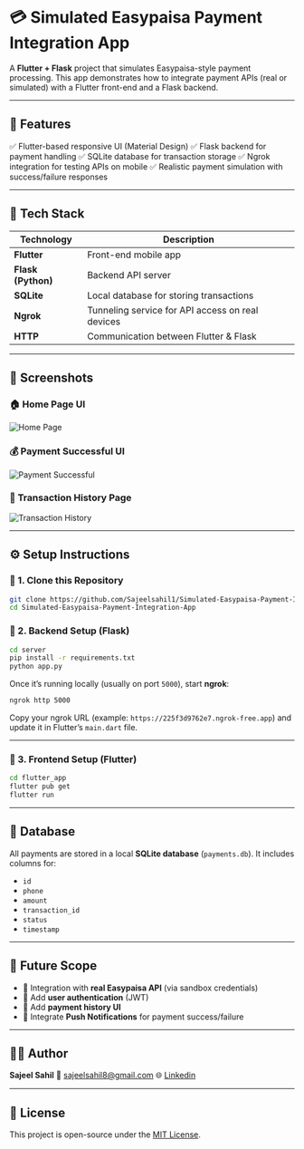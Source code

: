 # 💳 Simulated Easypaisa Payment Integration App

A **Flutter + Flask** project that simulates Easypaisa-style payment processing.
This app demonstrates how to integrate payment APIs (real or simulated) with a Flutter front-end and a Flask backend.

---

## 🚀 Features

✅ Flutter-based responsive UI (Material Design)
✅ Flask backend for payment handling
✅ SQLite database for transaction storage
✅ Ngrok integration for testing APIs on mobile
✅ Realistic payment simulation with success/failure responses

---

## 🧠 Tech Stack

| Technology         | Description                                      |
| ------------------ | ------------------------------------------------ |
| **Flutter**        | Front-end mobile app                             |
| **Flask (Python)** | Backend API server                               |
| **SQLite**         | Local database for storing transactions          |
| **Ngrok**          | Tunneling service for API access on real devices |
| **HTTP**           | Communication between Flutter & Flask            |

---

## 📸 Screenshots

### 🏠 Home Page UI
![Home Page](screenshots/home%20page%20ui.PNG)

### 💰 Payment Successful UI
![Payment Successful](screenshots/payment%20successful%20ui.PNG)

### 🧾 Transaction History Page
![Transaction History](screenshots/transaction%20history%20page.PNG)


---

## ⚙️ Setup Instructions

### 🔹 1. Clone this Repository

```bash
git clone https://github.com/Sajeelsahil1/Simulated-Easypaisa-Payment-Integration-App.git
cd Simulated-Easypaisa-Payment-Integration-App
```

### 🔹 2. Backend Setup (Flask)

```bash
cd server
pip install -r requirements.txt
python app.py
```

Once it’s running locally (usually on port `5000`), start **ngrok**:

```bash
ngrok http 5000
```

Copy your ngrok URL (example: `https://225f3d9762e7.ngrok-free.app`) and update it in Flutter’s `main.dart` file.

---

### 🔹 3. Frontend Setup (Flutter)

```bash
cd flutter_app
flutter pub get
flutter run
```

---

## 💾 Database

All payments are stored in a local **SQLite database** (`payments.db`).
It includes columns for:

* `id`
* `phone`
* `amount`
* `transaction_id`
* `status`
* `timestamp`

---

## 🔐 Future Scope

* 🔸 Integration with **real Easypaisa API** (via sandbox credentials)
* 🔸 Add **user authentication** (JWT)
* 🔸 Add **payment history UI**
* 🔸 Integrate **Push Notifications** for payment success/failure

---

## 🧑‍💻 Author

**Sajeel Sahil**
📧 sajeelsahil8@gmail.com
🌐 [Linkedin](https://www.linkedin.com/in/sajeel-sahil-85b575300/) 

---

## 🪪 License

This project is open-source under the [MIT License](LICENSE).
